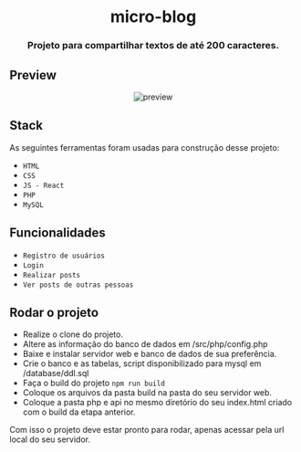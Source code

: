 <h1 align="center">
  micro-blog
</h1>

<h3 align="center">
  Projeto para compartilhar textos de até 200 caracteres.
</h3>

## Preview
<p align="center">
  <img alt="preview" src="https://user-images.githubusercontent.com/22258650/170599313-cec431b0-bf08-4081-8af6-9746ff91fc49.png">
</p>

## Stack
As seguintes ferramentas foram usadas para construção desse projeto:
- `HTML`
- `CSS`
- `JS - React`
- `PHP`
- `MySQL`

## Funcionalidades
- `Registro de usuários`
- `Login`
- `Realizar posts`
- `Ver posts de outras pessoas`

## Rodar o projeto
* Realize o clone do projeto.
* Altere as informação do banco de dados em /src/php/config.php
* Baixe e instalar servidor web e banco de dados de sua preferência.
* Crie o banco e as tabelas, script disponibilizado para mysql em /database/ddl.sql
* Faça o build do projeto `npm run build`
* Coloque os arquivos da pasta build na pasta do seu servidor web.
* Coloque a pasta php e api no mesmo diretório do seu index.html criado com o build da etapa anterior.

Com isso o projeto deve estar pronto para rodar, apenas acessar pela url local do seu servidor.

